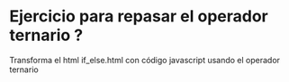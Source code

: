 # Ejercicio para repasar el operador ternario ?

Transforma el html if_else.html con código javascript usando el operador ternario